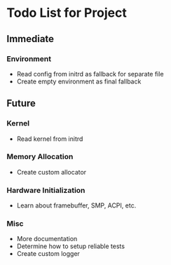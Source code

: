 # Todo List for Project

## Immediate

### Environment

* Read config from initrd as fallback for separate file
* Create empty environment as final fallback

## Future

### Kernel

* Read kernel from initrd

### Memory Allocation

* Create custom allocator

### Hardware Initialization

* Learn about framebuffer, SMP, ACPI, etc.

### Misc

* More documentation
* Determine how to setup reliable tests
* Create custom logger

